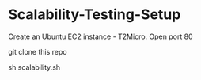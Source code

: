 # Scalability-Testing-Setup

Create an Ubuntu EC2 instance - T2Micro. Open port 80

git clone this repo 

sh scalability.sh
